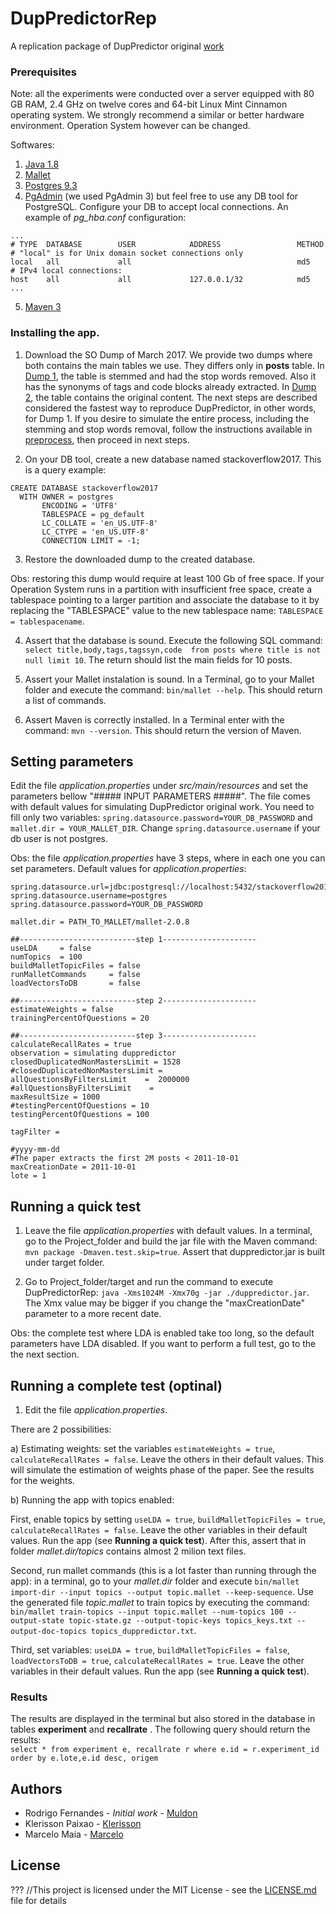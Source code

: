 # DupPredictorRep
A replication package of DupPredictor original [work] 

### Prerequisites

Note: all the experiments were conducted over a server equipped with 80 GB RAM, 2.4 GHz on twelve cores and 64-bit Linux Mint Cinnamon operating system. We strongly recommend a similar or better hardware environment. Operation System however can be changed. 

Softwares:
1. [Java 1.8] 
2. [Mallet]
3. [Postgres 9.3]
3. [PgAdmin] (we used PgAdmin 3) but feel free to use any DB tool for PostgreSQL. Configure your DB to accept local connections. An example of *pg_hba.conf* configuration:

```
...
# TYPE  DATABASE        USER            ADDRESS                 METHOD
# "local" is for Unix domain socket connections only
local   all             all                                     md5
# IPv4 local connections:
host    all             all             127.0.0.1/32            md5
...
```

5. [Maven 3](https://maven.apache.org/)

### Installing the app.
1. Download the SO Dump of March 2017. We provide two dumps where both contains the main tables we use. They differs only in **posts** table. In [Dump 1](http://lascam.facom.ufu.br/companion/duplicatequestion/backup_so_2017_raw_basic_tables_ok.backup), the table is stemmed and had the stop words removed. Also it has the synonyms of tags and code blocks already extracted. In [Dump 2](...), the table contains the original content. The next steps are described considered the fastest way to reproduce DupPredictor, in other words, for Dump 1. If you desire to simulate the entire process, including the stemming and stop words removal, follow the instructions available in [preprocess], then proceed in next steps.

2. On your DB tool, create a new database named stackoverflow2017. This is a query example:
```
CREATE DATABASE stackoverflow2017
  WITH OWNER = postgres
       ENCODING = 'UTF8'
       TABLESPACE = pg_default
       LC_COLLATE = 'en_US.UTF-8'
       LC_CTYPE = 'en_US.UTF-8'
       CONNECTION LIMIT = -1;
```
3. Restore the downloaded dump to the created database. 

Obs: restoring this dump would require at least 100 Gb of free space. If your Operation System runs in a partition with insufficient free space, create a tablespace pointing to a larger partition and associate the database to it by replacing the "TABLESPACE" value to the new tablespace name: `TABLESPACE = tablespacename`. 

4. Assert that the database is sound. Execute the following SQL command: `select title,body,tags,tagssyn,code  from posts where title is not null limit 10`. The return should list the main fields for 10 posts. 

5. Assert your Mallet instalation is sound. In a Terminal, go to your Mallet folder and execute the command: `bin/mallet --help`. This should return a list of commands. 

6. Assert Maven is correctly installed. In a Terminal enter with the command: `mvn --version`. This should return the version of Maven. 


## Setting parameters

Edit the file *application.properties* under *src/main/resources* and set the parameters bellow "##### INPUT PARAMETERS #####". The file comes with default values for simulating DupPredictor original work. You need to fill only two variables: `spring.datasource.password=YOUR_DB_PASSWORD` and `mallet.dir = YOUR_MALLET_DIR`. Change `spring.datasource.username` if your db user is not postgres. 

Obs: the file *application.properties* have 3 steps, where in each one you can set parameters. Default values for *application.properties*:

```
spring.datasource.url=jdbc:postgresql://localhost:5432/stackoverflow2017
spring.datasource.username=postgres
spring.datasource.password=YOUR_DB_PASSWORD

mallet.dir = PATH_TO_MALLET/mallet-2.0.8

##--------------------------step 1---------------------
useLDA 	   = false
numTopics  = 100
buildMalletTopicFiles = false
runMalletCommands     = false
loadVectorsToDB       = false

##--------------------------step 2---------------------
estimateWeights = false
trainingPercentOfQuestions = 20

##--------------------------step 3---------------------
calculateRecallRates = true
observation = simulating duppredictor
closedDuplicatedNonMastersLimit = 1528
#closedDuplicatedNonMastersLimit = 
allQuestionsByFiltersLimit    =  2000000
#allQuestionsByFiltersLimit    =  
maxResultSize = 1000
#testingPercentOfQuestions = 10
testingPercentOfQuestions = 100

tagFilter = 

#yyyy-mm-dd
#The paper extracts the first 2M posts < 2011-10-01 
maxCreationDate = 2011-10-01
lote = 1
```

## Running a quick test

1. Leave the file *application.properties* with default values. In a terminal, go to the Project_folder and build the jar file with the Maven command: `mvn package -Dmaven.test.skip=true`. Assert that duppredictor.jar is built under target folder. 

2. Go to Project_folder/target and run the command to execute DupPredictorRep: `java -Xms1024M -Xmx70g -jar ./duppredictor.jar`. The Xmx value may be bigger if you change the "maxCreationDate" parameter to a more recent date. 

Obs: the complete test where LDA is enabled take too long, so the default parameters have LDA disabled. If you want to perform a full test, go to the the next section. 


## Running a complete test (optinal)

1. Edit the file *application.properties*. 

There are 2 possibilities: 

a) Estimating weights: set the variables `estimateWeights = true`, `calculateRecallRates = false`. Leave the others in their default values. This will simulate the estimation of weights phase of the paper. See the results for the weights. 

b) Running the app with topics enabled: 

First, enable topics by setting `useLDA = true`, `buildMalletTopicFiles = true`, `calculateRecallRates = false`. Leave the other variables in their default values. Run the app (see **Running a quick test**). After this, assert that in folder *mallet.dir/topics* contains almost 2 milion text files.

Second, run mallet commands (this is a lot faster than running through the app): in a terminal, go to your *mallet.dir* folder and execute `bin/mallet import-dir --input topics --output topic.mallet --keep-sequence`. Use the generated file *topic.mallet* to train topics by executing the command: `bin/mallet train-topics --input topic.mallet --num-topics 100 --output-state topic-state.gz --output-topic-keys topics_keys.txt --output-doc-topics topics_duppredictor.txt`. 

Third, set variables: `useLDA = true`, `buildMalletTopicFiles = false`, `loadVectorsToDB = true`, `calculateRecallRates = true`. Leave the other variables in their default values. Run the app (see **Running a quick test**). 

### Results

The results are displayed in the terminal but also stored in the database in tables **experiment** and **recallrate** . The following query should return the results:  
`select * from experiment e, recallrate r where e.id = r.experiment_id order by e.lote,e.id desc, origem `


## Authors

* Rodrigo Fernandes  - *Initial work* - [Muldon](https://github.com/muldon)
* Klerisson Paixao - [Klerisson](http://klerisson.github.io/)
* Marcelo Maia - [Marcelo](http://buscatextual.cnpq.br/buscatextual/visualizacv.do?id=K4791753E8)


## License
???
//This project is licensed under the MIT License - see the [LICENSE.md](LICENSE.md) file for details



[work]: https://soarsmu.github.io/papers/jcst-duplicateqns.pdf
[Java 1.8]: http://www.oracle.com/technetwork/java/javase/downloads/jre8-downloads-2133155.html
[Mallet]: http://mallet.cs.umass.edu/
[Postgres 9.3]: https://www.postgresql.org/download/
[PgAdmin]: https://www.pgadmin.org/download/
[Dump of March 2017]: http://lapes.ufu.br/so/
[preprocess]: https://github.com/muldon/preprocessor
